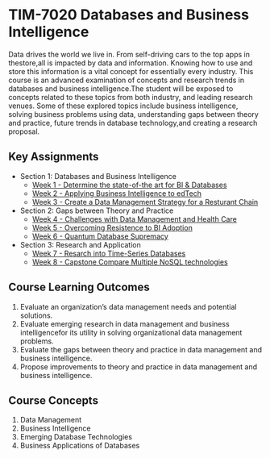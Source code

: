 # TIM-7020 Databases and Business Intelligence

Data drives the world we live in. From self-driving cars to the top apps in thestore,all is impacted by data and information. Knowing how to use and store this information is a vital concept for essentially every industry. This course is an advanced examination of concepts and research trends in databases and business intelligence.The student will be exposed to concepts related to these topics from both industry, and leading research venues. Some of these explored topics include business intelligence, solving business problems using data, understanding gaps between theory and practice, future trends in database technology,and creating a research proposal.

## Key Assignments

- Section 1: Databases and Business Intelligence
  - [Week 1 - Determine the state-of-the art for BI & Databases](Week1_Bibliography/BachmeierNTIM7020-1.docx)
  - [Week 2 - Applying Business Intelligence to edTech](Week2_BusinessChallenge/BachmeierNTIM7020-2.docx)
  - [Week 3 - Create a Data Management Strategy for a Resturant Chain](Week3_BlackBeanTea_CaseStudy/BachmeierNTIM7020-3.docx)
- Section 2: Gaps between Theory and Practice
  - [Week 4 - Challenges with Data Management and Health Care](Week4_TheoryPractice_DataMgmt_Healthcare/BachmeierNTIM7020-4.docx)
  - [Week 5 - Overcoming Resistence to BI Adoption](Week5_TheoryPractice_BusInt_Adoption/BachmeierNTIM7020-5.docx)
  - [Week 6 - Quantum Database Supremacy](Week6_CuttingEdge_Proposal/BachmeierNTIM7020-6.pptx)
- Section 3: Research and Application
  - [Week 7 - Resarch into Time-Series Databases](Week7_Research_Proposal/BachmeierNTIM7020-7.docx)
  - [Week 8 - Capstone Compare Multiple NoSQL technologies](Week8_Experiment_DataStorage/BachmeierNTIM7020-8.docx)

## Course Learning Outcomes

1. Evaluate an organization’s data management needs and potential solutions.
2. Evaluate emerging research in data management and business intelligencefor its utility in solving organizational data management problems.
3. Evaluate the gaps between theory and practice in data management and business intelligence.
4. Propose improvements to theory and practice in data management and business intelligence.

## Course Concepts

1. Data Management
2. Business Intelligence
3. Emerging Database Technologies
4. Business Applications of Databases
